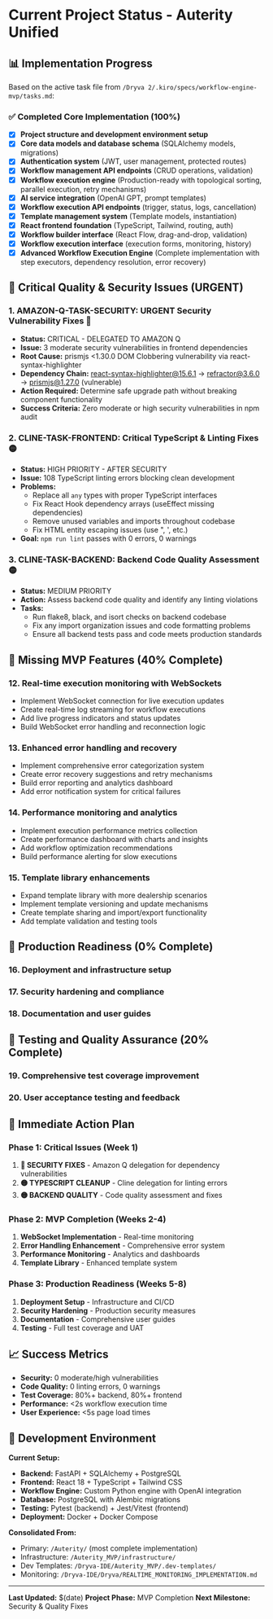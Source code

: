 # Current Project Status - Auterity Unified

## 📊 Implementation Progress

Based on the active task file from `/Dryva 2/.kiro/specs/workflow-engine-mvp/tasks.md`:

### ✅ Completed Core Implementation (100%)

- [x] **Project structure and development environment setup**
- [x] **Core data models and database schema** (SQLAlchemy models, migrations)
- [x] **Authentication system** (JWT, user management, protected routes)
- [x] **Workflow management API endpoints** (CRUD operations, validation)
- [x] **Workflow execution engine** (Production-ready with topological sorting, parallel execution, retry mechanisms)
- [x] **AI service integration** (OpenAI GPT, prompt templates)
- [x] **Workflow execution API endpoints** (trigger, status, logs, cancellation)
- [x] **Template management system** (Template models, instantiation)
- [x] **React frontend foundation** (TypeScript, Tailwind, routing, auth)
- [x] **Workflow builder interface** (React Flow, drag-and-drop, validation)
- [x] **Workflow execution interface** (execution forms, monitoring, history)
- [x] **Advanced Workflow Execution Engine** (Complete implementation with step executors, dependency resolution, error recovery)

## 🔴 Critical Quality & Security Issues (URGENT)

### 1. **AMAZON-Q-TASK-SECURITY: URGENT Security Vulnerability Fixes** 🔴
- **Status:** CRITICAL - DELEGATED TO AMAZON Q
- **Issue:** 3 moderate security vulnerabilities in frontend dependencies
- **Root Cause:** prismjs <1.30.0 DOM Clobbering vulnerability via react-syntax-highlighter
- **Dependency Chain:** react-syntax-highlighter@15.6.1 → refractor@3.6.0 → prismjs@1.27.0 (vulnerable)
- **Action Required:** Determine safe upgrade path without breaking component functionality
- **Success Criteria:** Zero moderate or high security vulnerabilities in npm audit

### 2. **CLINE-TASK-FRONTEND: Critical TypeScript & Linting Fixes** 🟡
- **Status:** HIGH PRIORITY - AFTER SECURITY
- **Issue:** 108 TypeScript linting errors blocking clean development
- **Problems:**
  - Replace all `any` types with proper TypeScript interfaces
  - Fix React Hook dependency arrays (useEffect missing dependencies)
  - Remove unused variables and imports throughout codebase
  - Fix HTML entity escaping issues (use &quot;, &apos;, etc.)
- **Goal:** `npm run lint` passes with 0 errors, 0 warnings

### 3. **CLINE-TASK-BACKEND: Backend Code Quality Assessment** 🟡
- **Status:** MEDIUM PRIORITY
- **Action:** Assess backend code quality and identify any linting violations
- **Tasks:**
  - Run flake8, black, and isort checks on backend codebase
  - Fix any import organization issues and code formatting problems
  - Ensure all backend tests pass and code meets production standards

## 🚧 Missing MVP Features (40% Complete)

### 12. Real-time execution monitoring with WebSockets
- Implement WebSocket connection for live execution updates
- Create real-time log streaming for workflow executions
- Add live progress indicators and status updates
- Build WebSocket error handling and reconnection logic

### 13. Enhanced error handling and recovery
- Implement comprehensive error categorization system
- Create error recovery suggestions and retry mechanisms
- Build error reporting and analytics dashboard
- Add error notification system for critical failures

### 14. Performance monitoring and analytics
- Implement execution performance metrics collection
- Create performance dashboard with charts and insights
- Add workflow optimization recommendations
- Build performance alerting for slow executions

### 15. Template library enhancements
- Expand template library with more dealership scenarios
- Implement template versioning and update mechanisms
- Create template sharing and import/export functionality
- Add template validation and testing tools

## 🚀 Production Readiness (0% Complete)

### 16. Deployment and infrastructure setup
### 17. Security hardening and compliance
### 18. Documentation and user guides

## 🧪 Testing and Quality Assurance (20% Complete)

### 19. Comprehensive test coverage improvement
### 20. User acceptance testing and feedback

## 🎯 Immediate Action Plan

### Phase 1: Critical Issues (Week 1)
1. **🔴 SECURITY FIXES** - Amazon Q delegation for dependency vulnerabilities
2. **🟡 TYPESCRIPT CLEANUP** - Cline delegation for linting errors
3. **🟡 BACKEND QUALITY** - Code quality assessment and fixes

### Phase 2: MVP Completion (Weeks 2-4)
1. **WebSocket Implementation** - Real-time monitoring
2. **Error Handling Enhancement** - Comprehensive error system
3. **Performance Monitoring** - Analytics and dashboards
4. **Template Library** - Enhanced template system

### Phase 3: Production Readiness (Weeks 5-8)
1. **Deployment Setup** - Infrastructure and CI/CD
2. **Security Hardening** - Production security measures
3. **Documentation** - Comprehensive user guides
4. **Testing** - Full test coverage and UAT

## 📈 Success Metrics

- **Security:** 0 moderate/high vulnerabilities
- **Code Quality:** 0 linting errors, 0 warnings
- **Test Coverage:** 80%+ backend, 80%+ frontend
- **Performance:** <2s workflow execution time
- **User Experience:** <5s page load times

## 🔧 Development Environment

**Current Setup:**
- **Backend:** FastAPI + SQLAlchemy + PostgreSQL
- **Frontend:** React 18 + TypeScript + Tailwind CSS
- **Workflow Engine:** Custom Python engine with OpenAI integration
- **Database:** PostgreSQL with Alembic migrations
- **Testing:** Pytest (backend) + Jest/Vitest (frontend)
- **Deployment:** Docker + Docker Compose

**Consolidated From:**
- Primary: `/Auterity/` (most complete implementation)
- Infrastructure: `/Auterity_MVP/infrastructure/`
- Dev Templates: `/Dryva-IDE/Auterity_MVP/.dev-templates/`
- Monitoring: `/Dryva-IDE/Dryva/REALTIME_MONITORING_IMPLEMENTATION.md`

---

**Last Updated:** $(date)
**Project Phase:** MVP Completion
**Next Milestone:** Security & Quality Fixes